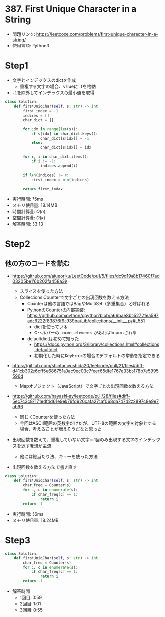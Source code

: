 # 387. First Unique Character in a String
* 問題リンク: https://leetcode.com/problems/first-unique-character-in-a-string/
* 使用言語: Python3

# Step1
* 文字とインデックスのdictを作成
  - 重複する文字の場合、valueに`-1`を格納
* `-1`を除外してインデックスの最小値を取得

```python
class Solution:
    def firstUniqChar(self, s: str) -> int:
        first_index = -1
        indices = []
        char_dict = {}

        for idx in range(len(s)):
            if s[idx] in char_dict.keys():
                char_dict[s[idx]] = -1
            else:
                char_dict[s[idx]] = idx
        
        for c, i in char_dict.items():
            if i != -1:
                indices.append(i)
        
        if len(indices) != 0:
            first_index = min(indices)
        
        return first_index
```

* 実行時間: 75ms
* メモリ使用量: 18.14MB
* 時間計算量: $O(n)$
* 空間計算量: $O(k)$
* 解答時間: 33:13

# Step2
## 他の方のコードを読む
* https://github.com/aiueoriku/LeetCode/pull/5/files/dc9d19a8b17460f7ad03205be1f6b202fa458a39
  - スライスを使った方法
  - Collections.Counterで文字ごとの出現回数を数える方法
    - Counterは他の言語ではBagやMultiSet（多重集合）と呼ばれる
    - PythonのCounterの内部実装: https://github.com/python/cpython/blob/a66bae8bb52721ea597ade6222f83876f9e939ba/Lib/collections/__init__.py#L551
      - dictを使っている
      - Cヘルパーの`_count_elements` があればimportされる
    - defaultdictは初めて知った
      - https://docs.python.org/3/library/collections.html#collections.defaultdict
      - 初期化した時にKeyErrorの場合のデフォルトの挙動を指定できる
* https://github.com/shintaroyoshida20/leetcode/pull/21/files#diff-d41cb302e6cff5e686751a0ac9ec03c7feec65dfe1767e33bb178b7e5995596d
  - Mapオブジェクト（JavaScript）で文字ごとの出現回数を数える方法
* https://github.com/hayashi-ay/leetcode/pull/28/files#diff-5ec7c3c87171edf4d61e9eb79fd926cafa27caf068da7474222897c8e9e7ab96
  - 同じくCounterを使った方法
  - 今回はASCII範囲の英数字だけだが、UTF-8の範囲の文字を対象とする場合、考えることが増えそうだなと思った

* 出現回数を数えて、重複していない文字＝1回のみ出現する文字のインデックスを返す発想が主流
  - 他には総当たり法、キューを使った方法
* 出現回数を数える方法で書き直す
```python
class Solution:
    def firstUniqChar(self, s: str) -> int:
        char_freq = Counter(s)
        for i, c in enumerate(s):
            if char_freq[c] == 1:
                return i
        return -1

```

* 実行時間: 56ms
* メモリ使用量: 18.24MB

# Step3
```python
class Solution:
    def firstUniqChar(self, s: str) -> int:
        char_freq = Counter(s)
        for i, c in enumerate(s):
            if char_freq[c] == 1:
                return i
        return -1
```
* 解答時間
  - 1回目: 0:59
  - 2回目: 1:01
  - 3回目: 0:55
